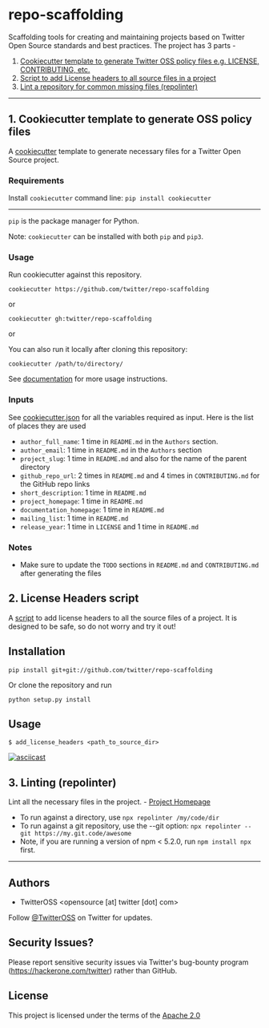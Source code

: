 # repo-scaffolding

Scaffolding tools for creating and maintaining projects based on Twitter Open Source standards and best practices. The project has 3 parts -

1. [Cookiecutter template to generate Twitter OSS policy files e.g. LICENSE, CONTRIBUTING, etc.](https://github.com/twitter/repo-scaffolding#1-cookiecutter)
2. [Script to add License headers to all source files in a project](https://github.com/twitter/repo-scaffolding#2-license-headers-script)
3. [Lint a repository for common missing files (repolinter)](https://github.com/twitter/repo-scaffolding#3-linting-repolinter)

---

## 1. Cookiecutter template to generate OSS policy files

A [cookiecutter](https://github.com/audreyr/cookiecutter) template to generate necessary files for a Twitter Open Source project.

### Requirements
Install `cookiecutter` command line: `pip install cookiecutter`

---
`pip` is the package manager for Python.

Note: `cookiecutter` can be installed with both `pip` and `pip3`.


### Usage

Run cookiecutter against this repository.

`cookiecutter https://github.com/twitter/repo-scaffolding`

or

`cookiecutter gh:twitter/repo-scaffolding`

or

You can also run it locally after cloning this repository:

`cookiecutter /path/to/directory/`

See [documentation](https://github.com/audreyr/cookiecutter#readme) for more usage instructions.

### Inputs

See [cookiecutter.json](/cookiecutter.json) for all the variables required as input. Here is the list of places they are used

 - `author_full_name`: 1 time in `README.md` in the `Authors` section.
 - `author_email`: 1 time in `README.md` in the `Authors` section
 - `project_slug`: 1 time in `README.md` and also for the name of the parent directory
 - `github_repo_url`:  2 times in `README.md` and 4 times in `CONTRIBUTING.md` for the GitHub repo links
 - `short_description`: 1 time in `README.md`
 - `project_homepage`: 1 time in `README.md`
 - `documentation_homepage`: 1 time in `README.md`
 - `mailing_list`: 1 time in `README.md`
 - `release_year`: 1 time in `LICENSE` and 1 time in `README.md`

### Notes
 - Make sure to update the `TODO` sections in `README.md` and `CONTRIBUTING.md` after generating the files

## 2. License Headers script

A [script](add_license_headers.py) to add license headers to all the source files of a project. It is designed to be safe, so do not worry and try it out!

## Installation

```
pip install git+git://github.com/twitter/repo-scaffolding
```

Or clone the repository and run
```
python setup.py install
```

## Usage
```
$ add_license_headers <path_to_source_dir>
```

[![asciicast](https://asciinema.org/a/c6dofWtSSiXXFWRmiGiOYKTa6.png)](https://asciinema.org/a/c6dofWtSSiXXFWRmiGiOYKTa6)


## 3. Linting (repolinter)

Lint all the necessary files in the project. - [Project Homepage](https://github.com/todogroup/repolinter)

- To run against a directory, use `npx repolinter /my/code/dir`
- To run against a git repository, use the --git option: `npx repolinter --git https://my.git.code/awesome`
- Note, if you are running a version of npm < 5.2.0, run `npm install npx` first.


---

## Authors

* TwitterOSS <opensource [at] twitter [dot] com>

Follow [@TwitterOSS](https://twitter.com/twitteross) on Twitter for updates.

## Security Issues?

Please report sensitive security issues via Twitter's bug-bounty program (https://hackerone.com/twitter) rather than GitHub.

## License

This project is licensed under the terms of the [Apache 2.0](/LICENSE)
